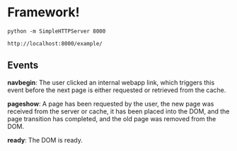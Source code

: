 Framework!
===============

    python -m SimpleHTTPServer 8000

    http://localhost:8000/example/
   
    
## Events

__navbegin__: The user clicked an internal webapp link, which triggers this event before the next page is either requested or retrieved from the cache.

__pageshow__: A page has been requested by the user, the new page was received from the server or cache, it has been placed into the DOM, and the page transition has completed, and the old page was removed from the DOM.

__ready__: The DOM is ready.

